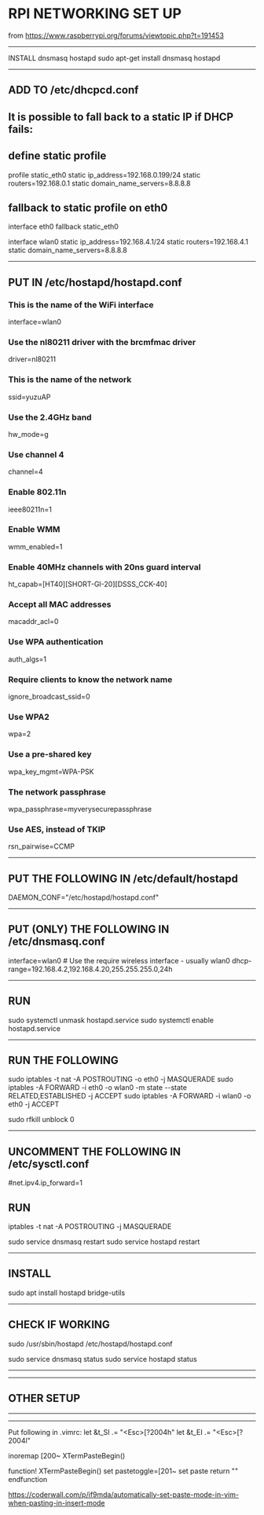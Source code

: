 # RPI NETWORKING SET UP 
from https://www.raspberrypi.org/forums/viewtopic.php?t=191453
_______________________________________________________________________

INSTALL dnsmasq hostapd
sudo apt-get install dnsmasq hostapd

_______________________________________________________________________

## ADD TO /etc/dhcpcd.conf

## It is possible to fall back to a static IP if DHCP fails:
## define static profile
profile static_eth0
static ip_address=192.168.0.199/24
static routers=192.168.0.1
static domain_name_servers=8.8.8.8

## fallback to static profile on eth0
interface eth0
fallback static_eth0

interface wlan0
static ip_address=192.168.4.1/24
static routers=192.168.4.1
static domain_name_servers=8.8.8.8

_______________________________________________________________________

## PUT IN /etc/hostapd/hostapd.conf

### This is the name of the WiFi interface
interface=wlan0

### Use the nl80211 driver with the brcmfmac driver
driver=nl80211

### This is the name of the network
ssid=yuzuAP

### Use the 2.4GHz band
hw_mode=g

### Use channel 4
channel=4

### Enable 802.11n
ieee80211n=1

### Enable WMM
wmm_enabled=1

### Enable 40MHz channels with 20ns guard interval
ht_capab=[HT40][SHORT-GI-20][DSSS_CCK-40]

### Accept all MAC addresses
macaddr_acl=0

### Use WPA authentication
auth_algs=1

### Require clients to know the network name
ignore_broadcast_ssid=0

### Use WPA2
wpa=2

### Use a pre-shared key
wpa_key_mgmt=WPA-PSK

### The network passphrase
wpa_passphrase=myverysecurepassphrase

### Use AES, instead of TKIP
rsn_pairwise=CCMP

_______________________________________________________________________

## PUT THE FOLLOWING IN  /etc/default/hostapd

DAEMON_CONF="/etc/hostapd/hostapd.conf"

_______________________________________________________________________

## PUT (ONLY) THE FOLLOWING IN  /etc/dnsmasq.conf

interface=wlan0      # Use the require wireless interface - usually wlan0
dhcp-range=192.168.4.2,192.168.4.20,255.255.255.0,24h

_______________________________________________________________________

## RUN

sudo systemctl unmask hostapd.service
sudo systemctl enable hostapd.service

_______________________________________________________________________

## RUN THE  FOLLOWING

sudo iptables -t nat -A  POSTROUTING -o eth0 -j MASQUERADE
sudo iptables -A FORWARD -i eth0 -o wlan0 -m state --state RELATED,ESTABLISHED -j ACCEPT
sudo iptables -A FORWARD -i wlan0 -o eth0 -j ACCEPT

sudo rfkill unblock 0

_______________________________________________________________________

## UNCOMMENT THE FOLLOWING IN /etc/sysctl.conf

#net.ipv4.ip_forward=1

## RUN
iptables -t nat -A POSTROUTING -j MASQUERADE

sudo service dnsmasq restart
sudo service hostapd restart

_______________________________________________________________________

## INSTALL

sudo apt install hostapd bridge-utils

_______________________________________________________________________

## CHECK IF WORKING
sudo /usr/sbin/hostapd /etc/hostapd/hostapd.conf

sudo service dnsmasq status
sudo service hostapd status




_______________________________________________________________________
_______________________________________________________________________
## OTHER SETUP
_______________________________________________________________________
_______________________________________________________________________

Put following in .vimrc:
let &t_SI .= "\<Esc>[?2004h"
let &t_EI .= "\<Esc>[?2004l"

inoremap <special> <expr> <Esc>[200~ XTermPasteBegin()

function! XTermPasteBegin()
  set pastetoggle=<Esc>[201~
  set paste
  return ""
endfunction

https://coderwall.com/p/if9mda/automatically-set-paste-mode-in-vim-when-pasting-in-insert-mode

